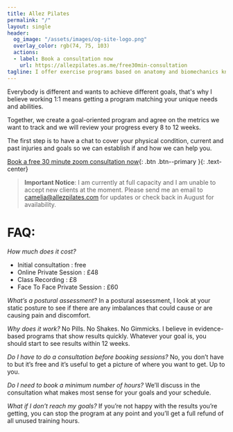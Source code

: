 ```yaml
---
title: Allez Pilates
permalink: "/"
layout: single
header:
  og_image: "/assets/images/og-site-logo.png"
  overlay_color: rgb(74, 75, 103)
  actions:
  - label: Book a consultation now
    url: https://allezpilates.as.me/free30min-consultation
tagline: I offer exercise programs based on anatomy and biomechanics knowledge that deliver real results in a safe and effective framework. Classes can be delivered over Zoom or face to face in my studio in Islington.
---
```


Everybody is different and wants to achieve different goals, that's why I believe working 1:1 means getting a program matching your unique needs and abilities. 

Together, we create a goal-oriented program and agree on the metrics we want to track and we will review your progress every 8 to 12 weeks. 

The first step is to have a chat to cover your physical condition, current and past injuries and goals so we can establish if and how we can help you. 

[Book a free 30 minute zoom consultation now](https://allezpilates.as.me/free30min-consultation){: .btn .btn--primary }{: .text-center}
 
> **Important Notice**: I am currently at full capacity and I am unable to accept new clients at the moment. Please send me an email to [camelia@allezpilates.com](url) for updates or check back in August for availability. 






# FAQ: 

_How much does it cost?_
- Initial consultation : free
- Online Private Session : £48
- Class Recording : £8
- Face To Face Private Session : £60

_What’s a postural assessment?_ 
In a postural assessment, I look at your static posture to see if there are any imbalances that could cause or are causing pain and discomfort.

_Why does it work?_ No Pills. No Shakes. No Gimmicks. I believe in evidence-based programs that show results quickly. Whatever your goal is, you should start to see results within 12 weeks.

_Do I have to do a consultation before booking sessions?_ No, you don’t have to but it’s free and it’s useful to get a picture of where you want to get. Up to you. 

_Do I need to book a minimum number of hours?_ We’ll discuss in the consultation what makes most sense for your goals and your schedule. 

_What if I don’t reach my goals?_ If you’re not happy with the results you’re getting, you can stop the program at any point and you’ll get a full refund of all unused training hours.
